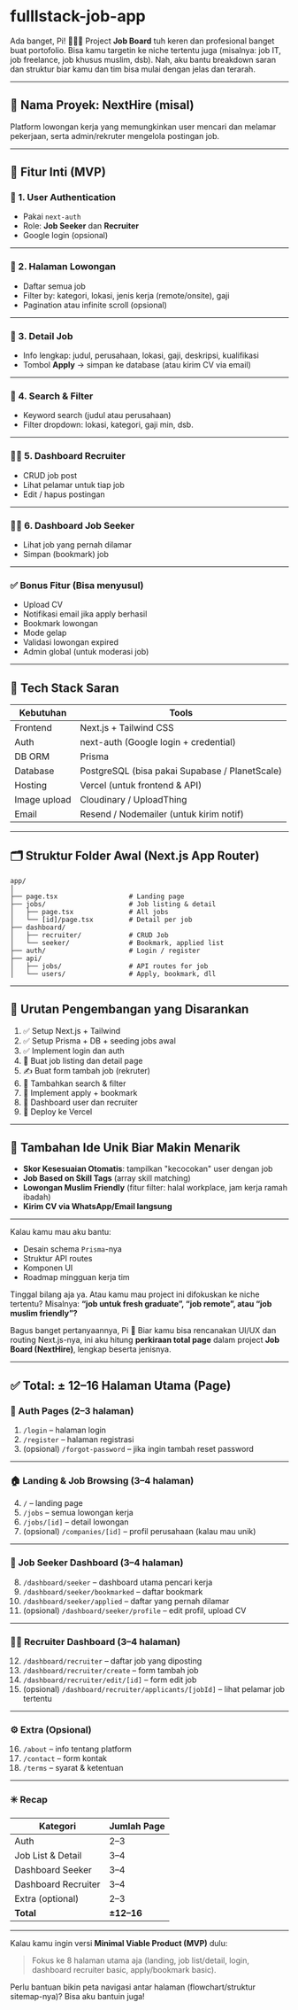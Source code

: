 # fulllstack-job-app

Ada banget, Pi! 👨‍💻✨ Project **Job Board** tuh keren dan profesional banget buat portofolio. Bisa kamu targetin ke niche tertentu juga (misalnya: job IT, job freelance, job khusus muslim, dsb). Nah, aku bantu breakdown saran dan struktur biar kamu dan tim bisa mulai dengan jelas dan terarah.

---

## 🚀 Nama Proyek: **NextHire** (misal)

Platform lowongan kerja yang memungkinkan user mencari dan melamar pekerjaan, serta admin/rekruter mengelola postingan job.

---

## 🔧 Fitur Inti (MVP)

### 👤 1. **User Authentication**

* Pakai `next-auth`
* Role: **Job Seeker** dan **Recruiter**
* Google login (opsional)

---

### 📄 2. **Halaman Lowongan**

* Daftar semua job
* Filter by: kategori, lokasi, jenis kerja (remote/onsite), gaji
* Pagination atau infinite scroll (opsional)

---

### 📝 3. **Detail Job**

* Info lengkap: judul, perusahaan, lokasi, gaji, deskripsi, kualifikasi
* Tombol **Apply** → simpan ke database (atau kirim CV via email)

---

### 🔎 4. **Search & Filter**

* Keyword search (judul atau perusahaan)
* Filter dropdown: lokasi, kategori, gaji min, dsb.

---

### 🧑‍💼 5. **Dashboard Recruiter**

* CRUD job post
* Lihat pelamar untuk tiap job
* Edit / hapus postingan

---

### 🧑‍💻 6. **Dashboard Job Seeker**

* Lihat job yang pernah dilamar
* Simpan (bookmark) job

---

### ✅ Bonus Fitur (Bisa menyusul)

* Upload CV
* Notifikasi email jika apply berhasil
* Bookmark lowongan
* Mode gelap
* Validasi lowongan expired
* Admin global (untuk moderasi job)

---

## 🧠 Tech Stack Saran

| Kebutuhan    | Tools                                          |
| ------------ | ---------------------------------------------- |
| Frontend     | Next.js + Tailwind CSS                         |
| Auth         | next-auth (Google login + credential)          |
| DB ORM       | Prisma                                         |
| Database     | PostgreSQL (bisa pakai Supabase / PlanetScale) |
| Hosting      | Vercel (untuk frontend & API)                  |
| Image upload | Cloudinary / UploadThing                       |
| Email        | Resend / Nodemailer (untuk kirim notif)        |

---

## 🗂️ Struktur Folder Awal (Next.js App Router)

```
app/
│
├── page.tsx                  # Landing page
├── jobs/                     # Job listing & detail
│   ├── page.tsx              # All jobs
│   └── [id]/page.tsx         # Detail per job
├── dashboard/
│   ├── recruiter/            # CRUD Job
│   └── seeker/               # Bookmark, applied list
├── auth/                     # Login / register
├── api/
│   ├── jobs/                 # API routes for job
│   └── users/                # Apply, bookmark, dll
```

---

## 📅 Urutan Pengembangan yang Disarankan

1. ✅ Setup Next.js + Tailwind
2. ✅ Setup Prisma + DB + seeding jobs awal
3. ✅ Implement login dan auth
4. 🔄 Buat job listing dan detail page
5. ✍️ Buat form tambah job (rekruter)
6. 🔎 Tambahkan search & filter
7. 💾 Implement apply + bookmark
8. 📂 Dashboard user dan recruiter
9. 🚀 Deploy ke Vercel

---

## 🌟 Tambahan Ide Unik Biar Makin Menarik

* **Skor Kesesuaian Otomatis**: tampilkan "kecocokan" user dengan job
* **Job Based on Skill Tags** (array skill matching)
* **Lowongan Muslim Friendly** (fitur filter: halal workplace, jam kerja ramah ibadah)
* **Kirim CV via WhatsApp/Email langsung**

---

Kalau kamu mau aku bantu:

* Desain schema `Prisma`-nya
* Struktur API routes
* Komponen UI
* Roadmap mingguan kerja tim

Tinggal bilang aja ya.
Atau kamu mau project ini difokuskan ke niche tertentu? Misalnya:
**“job untuk fresh graduate”, “job remote”, atau “job muslim friendly”?**

Bagus banget pertanyaannya, Pi 🙌
Biar kamu bisa rencanakan UI/UX dan routing Next.js-nya, ini aku hitung **perkiraan total page** dalam project **Job Board (NextHire)**, lengkap beserta jenisnya.

---

## ✅ **Total: ± 12–16 Halaman Utama (Page)**

### 🔐 Auth Pages (2–3 halaman)

1. `/login` – halaman login
2. `/register` – halaman registrasi
3. (opsional) `/forgot-password` – jika ingin tambah reset password

---

### 🏠 Landing & Job Browsing (3–4 halaman)

4. `/` – landing page
5. `/jobs` – semua lowongan kerja
6. `/jobs/[id]` – detail lowongan
7. (opsional) `/companies/[id]` – profil perusahaan (kalau mau unik)

---

### 👤 Job Seeker Dashboard (3–4 halaman)

8. `/dashboard/seeker` – dashboard utama pencari kerja
9. `/dashboard/seeker/bookmarked` – daftar bookmark
10. `/dashboard/seeker/applied` – daftar yang pernah dilamar
11. (opsional) `/dashboard/seeker/profile` – edit profil, upload CV

---

### 🧑‍💼 Recruiter Dashboard (3–4 halaman)

12. `/dashboard/recruiter` – daftar job yang diposting
13. `/dashboard/recruiter/create` – form tambah job
14. `/dashboard/recruiter/edit/[id]` – form edit job
15. (opsional) `/dashboard/recruiter/applicants/[jobId]` – lihat pelamar job tertentu

---

### ⚙️ Extra (Opsional)

16. `/about` – info tentang platform
17. `/contact` – form kontak
18. `/terms` – syarat & ketentuan

---

### ✳️ Recap

| Kategori            | Jumlah Page |
| ------------------- | ----------- |
| Auth                | 2–3         |
| Job List & Detail   | 3–4         |
| Dashboard Seeker    | 3–4         |
| Dashboard Recruiter | 3–4         |
| Extra (optional)    | 2–3         |
| **Total**           | **±12–16**  |

---

Kalau kamu ingin versi **Minimal Viable Product (MVP)** dulu:

> Fokus ke 8 halaman utama aja (landing, job list/detail, login, dashboard recruiter basic, apply/bookmark basic).

Perlu bantuan bikin peta navigasi antar halaman (flowchart/struktur sitemap-nya)? Bisa aku bantuin juga!
